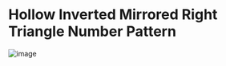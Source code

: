 # Hollow Inverted Mirrored Right Triangle Number Pattern
![image](https://user-images.githubusercontent.com/75837613/135951047-ffe8648c-5242-4f57-a3fa-9f547ea7fe10.png)
